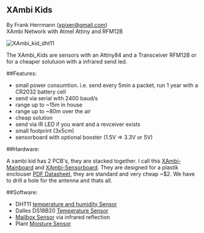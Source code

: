 XAmbi Kids
----------------
By Frank Herrmann (xpixer@gmail.com)
<br/>
XAmbi Network with Atmel Attiny and RFM12B

![XAmbi_kid_dht11](https://raw.githubusercontent.com/xpix/XAmbi/master/Xambi_kids/PROTOTYPE/xambikid_solar/IMG_2490.JPG)

The XAmbi_Kids are sensors with an Attiny84 and a Transceiver RFM12B or for a cheaper solutuion with a infrared send led. 

##Features:

* small power consumtion. i.e. send every 5min a packet, run 1 year with a CR2032 battery cell
* send via serial with 2400 baud/s
* range up to ~15m in house
* range up to ~80m over the air
* cheap solution
* send via IR LED if you want and a revceiver exists
* small footprint (3x5cm)
* sensorboard with optional booster (1.5V => 3.3V or 5V)


##Hardware:

A xambi kid has 2 PCB's, they are stacked together. I call this [XAmbi-Mainboard](https://github.com/xpix/XAmbi/tree/master/Xambi_kids/xambikid_mainboard) and [XAmbi-Sensorboard](https://github.com/xpix/XAmbi/tree/master/Xambi_kids/xambikid_sensorboard). 
They are designed for a plastik enclouser [PDF Datasheet](https://cdn-reichelt.de/documents/datenblatt/C700/DS_1551G.pdf), they are standard and very cheap ~$2. We have to drill a hole for the antenna and thats all. 

##Software:

- DHT11 [temperature and humidity Sensor](https://github.com/xpix/XAmbi/tree/master/Xambi_kids/xambikid_dht11)
- Dalles DS18B20 [Temperature Sensor](https://github.com/xpix/XAmbi/tree/master/Xambi_kids/xambikid_DS18B20)
- [Mailbox Sensor](https://github.com/xpix/XAmbi/tree/master/Xambi_kids/xambikid_mailbox) via infrared reflection
- Plant [Moisture Sensor](https://github.com/xpix/XAmbi/tree/master/Xambi_kids/xambikid_moisture)



